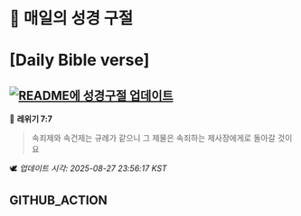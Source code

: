 # 🙏 매일의 성경 구절
# [Daily Bible verse]
## [![README에 성경구절 업데이트](https://github.com/DONGSUKA/first_test/actions/workflows/update-readme-bible.yml/badge.svg)](https://github.com/DONGSUKA/first_test/actions/workflows/update-readme-bible.yml)
<!-- START_BIBLE_VERSE -->
📖 **레위기 7:7**
> 속죄제와 속건제는 규례가 같으니 그 제물은 속죄하는 제사장에게로 돌아갈 것이요

🕊️ _업데이트 시각: 2025-08-27 23:56:17 KST_
  <!-- END_BIBLE_VERSE -->
## GITHUB_ACTION
